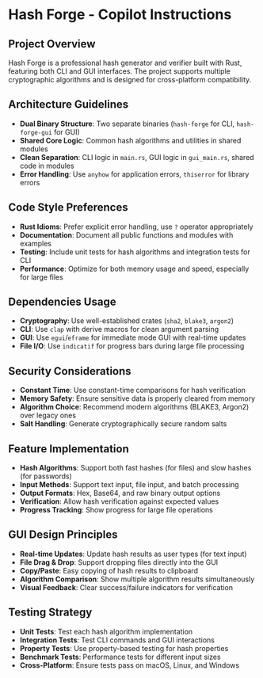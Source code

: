 # Hash Forge - Copilot Instructions

<!-- Use this file to provide workspace-specific custom instructions to Copilot. For more details, visit https://code.visualstudio.com/docs/copilot/copilot-customization#_use-a-githubcopilotinstructionsmd-file -->

## Project Overview

Hash Forge is a professional hash generator and verifier built with Rust, featuring both CLI and GUI interfaces. The project supports multiple cryptographic algorithms and is designed for cross-platform compatibility.

## Architecture Guidelines

- **Dual Binary Structure**: Two separate binaries (`hash-forge` for CLI, `hash-forge-gui` for GUI)
- **Shared Core Logic**: Common hash algorithms and utilities in shared modules
- **Clean Separation**: CLI logic in `main.rs`, GUI logic in `gui_main.rs`, shared code in modules
- **Error Handling**: Use `anyhow` for application errors, `thiserror` for library errors

## Code Style Preferences

- **Rust Idioms**: Prefer explicit error handling, use `?` operator appropriately
- **Documentation**: Document all public functions and modules with examples
- **Testing**: Include unit tests for hash algorithms and integration tests for CLI
- **Performance**: Optimize for both memory usage and speed, especially for large files

## Dependencies Usage

- **Cryptography**: Use well-established crates (`sha2`, `blake3`, `argon2`)
- **CLI**: Use `clap` with derive macros for clean argument parsing
- **GUI**: Use `egui`/`eframe` for immediate mode GUI with real-time updates
- **File I/O**: Use `indicatif` for progress bars during large file processing

## Security Considerations

- **Constant Time**: Use constant-time comparisons for hash verification
- **Memory Safety**: Ensure sensitive data is properly cleared from memory
- **Algorithm Choice**: Recommend modern algorithms (BLAKE3, Argon2) over legacy ones
- **Salt Handling**: Generate cryptographically secure random salts

## Feature Implementation

- **Hash Algorithms**: Support both fast hashes (for files) and slow hashes (for passwords)
- **Input Methods**: Support text input, file input, and batch processing
- **Output Formats**: Hex, Base64, and raw binary output options
- **Verification**: Allow hash verification against expected values
- **Progress Tracking**: Show progress for large file operations

## GUI Design Principles

- **Real-time Updates**: Update hash results as user types (for text input)
- **File Drag & Drop**: Support dropping files directly into the GUI
- **Copy/Paste**: Easy copying of hash results to clipboard
- **Algorithm Comparison**: Show multiple algorithm results simultaneously
- **Visual Feedback**: Clear success/failure indicators for verification

## Testing Strategy

- **Unit Tests**: Test each hash algorithm implementation
- **Integration Tests**: Test CLI commands and GUI interactions
- **Property Tests**: Use property-based testing for hash properties
- **Benchmark Tests**: Performance tests for different input sizes
- **Cross-Platform**: Ensure tests pass on macOS, Linux, and Windows
